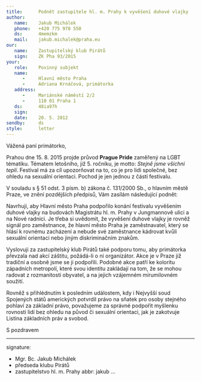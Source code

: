 ```yaml
---
title:      Podnět zastupitele hl. m. Prahy k vyvěšení duhové vlajky 
author:
   name:    Jakub Michálek
   phone:   +420 775 978 550
   ds:      4memzkm
   mail:    jakub.michalek@praha.eu
our:
   name:    Zastupitelský klub Pirátů
   sign:    ZK Pha 93/2015
your:
   role:    Povinný subjekt
   name:
      -     Hlavní město Praha
      -     Adriana Krnáčová, primátorka
   address:
      -     Mariánské náměstí 2/2
      -     110 01 Praha 1
   ds:      48ia97h
   sign:
   date:    20. 5. 2012
sendby:     ds
style:      letter
---
```


Vážená paní primátorko,

Prahou dne 15. 8. 2015 projde průvod **Prague Pride** zaměřený na LGBT tématiku.
Tématem letošního, již 5. ročníku, je motto: *Stejně jsme všichni teplí*.
Festival má za cíl upozorňovat na to, co je pro lidi společné, bez ohledu
na sexuální orientaci. Pochod je jen jednou z částí festivalu.

V souladu s § 51 odst. 3 písm. b) zákona č. 131/2000 Sb., o hlavním městě Praze, 
ve znění pozdějších předpisů, Vám zasílám následující podnět:

Navrhuji, aby Hlavní město Praha podpořilo konání festivalu vyvěšením duhové vlajky
na budovách Magistrátu hl. m. Prahy v Jungmannově ulici a na Nové radnici.
Je třeba si uvědomit, že vyvěšení duhové vlajky je rovněž signál pro zaměstnance, 
že hlavní město Praha je zaměstnavatel, který se hlásí k rovnému zacházení a
nebude své zaměstnance kádrovat kvůli sexuální orientaci nebo jiným diskriminačním
znakům.

Vyslovuji za zastupitelský klub Pirátů také podporu tomu, aby primátorka převzala nad akcí záštitu,
požádá-li o ni organizátor. Akce je v Praze již tradiční a osobně jsme se ji 
podpořili. Podobné akce patří ke koloritu západních metropolí, které svou 
identitu zakládají na tom, že se mohou radovat z rozmanitosti obyvatel, a na
jejich vzájemném mírumilovném soužití.

Rovněž s přihlédnutím k posledním událostem, kdy i Nejvyšší soud Spojených států 
amerických potvrdil právo na sňatek pro osoby stejného pohlaví za základní právo, 
považujeme za správné podpořit myšlenku rovnosti lidí bez ohledu na původ či sexuální orientaci,
jak je zakotvuje Listina základních práv a svobod.

S pozdravem 

---
signature:
  - Mgr. Bc. Jakub Michálek
  - předseda klubu Pirátů
  - zastupitelstvo hl. m. Prahy
abbr:       jakub
...
